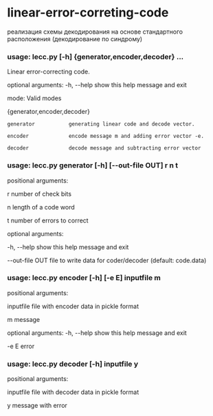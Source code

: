 # linear-error-correting-code
реализация схемы декодирования на основе стандартного расположения (декодирование по синдрому)

### usage: lecc.py [-h] {generator,encoder,decoder} ...

Linear error-correcting code.

optional arguments:
-h, --help            show this help message and exit

mode:
  Valid modes

  {generator,encoder,decoder}
                        
    generator           generating linear code and decode vector.
    
    encoder             encode message m and adding error vector -e.
    
    decoder             decode message and subtracting error vector


### usage: lecc.py generator [-h] [--out-file OUT] r n t

positional arguments:

  r               number of check bits
  
  n               length of a code word
  
  t               number of errors to correct

optional arguments:

  -h, --help      show this help message and exit
  
  --out-file OUT  file to write data for coder/decoder (default: code.data)


### usage: lecc.py encoder [-h] [-e E] inputfile m

positional arguments:

  inputfile   file with encoder data in pickle format
  
  m           message

optional arguments:
  -h, --help  show this help message and exit
  
  -e E        error

### usage: lecc.py decoder [-h] inputfile y

positional arguments:

  inputfile   file with decoder data in pickle format
  
  y           message with error

